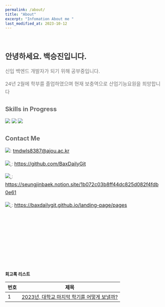 ```yaml
---
permalink: /about/
title: "About"
excerpt: "Infomation About me "
last_modified_at: 2023-10-12
---
```


<br>


<div class="about-content">
    <h2>안녕하세요. 백승진입니다.</h2>
    <p>신입 백엔드 개발자가 되기 위해 공부중입니다. </p>
    <p>24년 2월에 학부를 졸업하였으며 현재 보충역으로 산업기능요원을 희망합니다</p>
    <h3>Skills in Progress</h3>
    <p>
        <img src="https://img.shields.io/badge/MySQL-%2300f.svg?style=for-the-badge&logo=mysql&logoColor=white"/>
        <img src="https://img.shields.io/badge/Java-ED8B00?style=for-the-badge&logo=openjdk&logoColor=white"/>
        <img src="https://img.shields.io/badge/Spring-6DB33F?style=for-the-badge&logo=spring&logoColor=white"/>
    </p>
    <h3>Contact Me</h3>
    <p>
        <img src="https://img.shields.io/badge/이메일-171717?style=flat-square&logo=gmail&logoColor=white"/>:
        <a href="mailto:tmdwls8387@ajou.ac.kr">tmdwls8387@ajou.ac.kr</a>
    </p>
    <p>
        <a href="https://baxdailygit.github.io/">
            <img src="https://img.shields.io/badge/깃허브-171717?style=flat-square&logo=github&logoColor=white"/>
        </a>:
        <a href="https://github.com/BaxDailyGit">https://github.com/BaxDailyGit</a>
    </p>
    <p>
        <a href="https://seungjinbaek.notion.site/1b072c03b8ff44dc825d082f4fdb0e61?pvs=4">
            <img src="https://img.shields.io/badge/Resume-000000?style=flat-square&logo=notion&logoColor=white"/>
        </a>:
        <a href="https://seungjinbaek.notion.site/1b072c03b8ff44dc825d082f4fdb0e61">https://seungjinbaek.notion.site/1b072c03b8ff44dc825d082f4fdb0e61</a>
    </p>
    <p>
        <a href="https://baxdailygit.github.io/landing-page/pages">
            <img src="https://img.shields.io/badge/포트폴리오-171717?style=flat-square&logo=proton&logoColor=white"/>
        </a>:
        <a href="https://baxdailygit.github.io/landing-page/pages">https://baxdailygit.github.io/landing-page/pages</a>
    </p>
</div>

<style>
    .about-content {
        max-width: 600px;
    }
    .about-content h2 {
        color: #333;
        font-size: 24px;
        margin-bottom: 20px;
    }
    .about-content h3 {
        color: #666;
        font-size: 20px;
        margin-top: 30px;
        margin-bottom: 10px;
    }
    .about-content p {
        color: #777;
        font-size: 16px;
        line-height: 1.6;
        margin-bottom: 15px;
    }
    .about-content ul {
        margin-left: 20px;
    }
    .about-content li {
        color: #888;
        font-size: 16px;
        line-height: 1.6;
    }
</style>


<br><br><br><br><br><br><br><br><br><br>



**회고록 리스트**

|번호	  |제목|
|---|---|
|1|[2023년, 대학교 마지막 학기를 어떻게 보낼까?](https://baxdailygit.github.io/retrospect/review_start/)|
